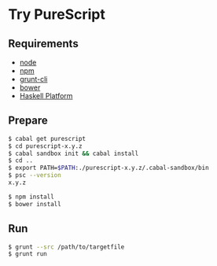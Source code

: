 # Try PureScript

## Requirements

* [node](http://nodejs.org/)
* [npm](https://www.npmjs.org/)
* [grunt-cli](http://gruntjs.com/)
* [bower](http://bower.io/)
* [Haskell Platform](https://www.haskell.org/platform/)

## Prepare

```sh
$ cabal get purescript
$ cd purescript-x.y.z
$ cabal sandbox init && cabal install
$ cd ..
$ export PATH=$PATH:./purescript-x.y.z/.cabal-sandbox/bin
$ psc --version
x.y.z
```

```sh
$ npm install
$ bower install
```

## Run

```sh
$ grunt --src /path/to/targetfile
$ grunt run
```

